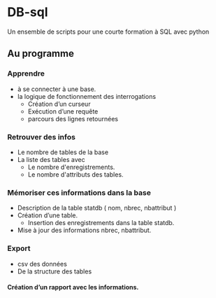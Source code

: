 # DB-sql


Un ensemble de scripts pour une courte formation à SQL avec python


## Au programme

### Apprendre
  * à se connecter à une base.
  * la logique de fonctionnement des interrogations
    * Création d’un curseur
    * Exécution d’une requête
    * parcours des lignes retournées

### Retrouver des infos
  * Le nombre de tables de la base
  * La liste des tables avec
     * Le nombre d'enregistrements.
     * Le nombre d'attributs des tables.

### Mémoriser ces informations dans la base
  * Description de la table statdb ( nom, nbrec, nbattribut )
  * Création d’une table.
     * Insertion des enregistrements dans la table statdb.
  * Mise à jour des informations nbrec, nbattribut.

### Export 
* csv des données
* De la structure des tables


#### Création d’un rapport avec les informations.

